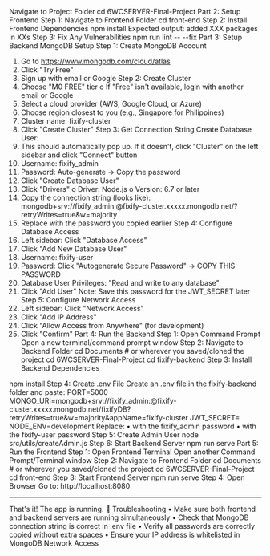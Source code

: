 Navigate to Project Folder
cd 6WCSERVER-Final-Project
Part 2: Setup Frontend
Step 1: Navigate to Frontend Folder
cd front-end
Step 2: Install Frontend Dependencies
npm install
Expected output: added XXX packages in XXs
Step 3: Fix Any Vulnerabilities
npm run lint -- --fix
Part 3: Setup Backend
MongoDB Setup
Step 1: Create MongoDB Account
1.	Go to https://www.mongodb.com/cloud/atlas
2.	Click "Try Free"
3.	Sign up with email or Google
Step 2: Create Cluster
1.	Choose "M0 FREE" tier 
o	If "Free" isn't available, login with another email or Google
2.	Select a cloud provider (AWS, Google Cloud, or Azure)
3.	Choose region closest to you (e.g., Singapore for Philippines)
4.	Cluster name: fixify-cluster
5.	Click "Create Cluster"
Step 3: Get Connection String
Create Database User:
1.	This should automatically pop up. If it doesn't, click "Cluster" on the left sidebar and click "Connect" button
2.	Username: fixify_admin
3.	Password: Auto-generate → Copy the password
4.	Click "Create Database User"
5.	Click "Drivers" 
o	Driver: Node.js
o	Version: 6.7 or later
6.	Copy the connection string (looks like):
   mongodb+srv://fixify_admin:<password>@fixify-cluster.xxxxx.mongodb.net/?retryWrites=true&w=majority
7.	Replace <password> with the password you copied earlier
Step 4: Configure Database Access
1.	Left sidebar: Click "Database Access"
2.	Click "Add New Database User"
3.	Username: fixify-user
4.	Password: Click "Autogenerate Secure Password" → COPY THIS PASSWORD
5.	Database User Privileges: "Read and write to any database"
6.	Click "Add User"
Note: Save this password for the JWT_SECRET later
Step 5: Configure Network Access
1.	Left sidebar: Click "Network Access"
2.	Click "Add IP Address"
3.	Click "Allow Access from Anywhere" (for development)
4.	Click "Confirm"
Part 4: Run the Backend
Step 1: Open Command Prompt
Open a new terminal/command prompt window
Step 2: Navigate to Backend Folder
cd Documents  # or wherever you saved/cloned the project
cd 6WCSERVER-Final-Project
cd fixify-backend
Step 3: Install Backend Dependencies
 
npm install
Step 4: Create .env File
Create an .env file in the fixify-backend folder and paste:
PORT=5000
MONGO_URI=mongodb+srv://fixify_admin:<your-password>@fixify-cluster.xxxxx.mongodb.net/fixifyDB?retryWrites=true&w=majority&appName=fixify-cluster
JWT_SECRET=<your-JWT-password>
NODE_ENV=development
Replace:
•	<your-password> with the fixify_admin password
•	<your-JWT-password> with the fixify-user password
Step 5: Create Admin User
node src/utils/createAdmin.js
Step 6: Start Backend Server
npm run serve
Part 5: Run the Frontend
Step 1: Open Frontend Terminal
Open another Command Prompt/Terminal window
Step 2: Navigate to Frontend Folder
cd Documents  # or wherever you saved/cloned the project
cd 6WCSERVER-Final-Project
cd front-end
Step 3: Start Frontend Server
npm run serve
Step 4: Open Browser
Go to: http://localhost:8080
________________________________________
That's it! The app is running. 🎉
Troubleshooting
•	Make sure both frontend and backend servers are running simultaneously
•	Check that MongoDB connection string is correct in .env file
•	Verify all passwords are correctly copied without extra spaces
•	Ensure your IP address is whitelisted in MongoDB Network Access

